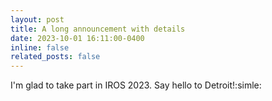 ```yaml
---
layout: post
title: A long announcement with details
date: 2023-10-01 16:11:00-0400
inline: false
related_posts: false
---
```

I'm glad to take part in IROS 2023. Say hello to Detroit!:simle:
